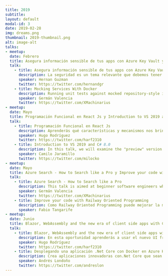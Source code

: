 ```yaml
---
title: 2019
subtitle: 
layout: default
modal-id: 3
date: 2019-02-28
img: dreams.png
thumbnail: 2019-thumbnail.png
alt: image-alt
talks:
- meetup: 
  date: Febrero
  title: Asegura información sensible de tus apps con Azure Key Vault y Mocking Services With Docker
  talk:
    - title: Asegura información sensible de tus apps con Azure Key Vault 
      description: La seguridad es un tema relevante que debemos tener en cuenta para el desarrollo de nuestras aplicaciones. Revelar información sensible puede tener muchas consecuencias indeseables. Aprendamos cómo podemos mitigar esto con Azure Key Vault.
      speaker: Hernan Guzman
      twitter: https://twitter.com/hernandgr
    - title: Mocking Services With Docker
      description: Running unit tests against mocked repository-style interfaces is the norm when you want to test how your code interacts with a third-party service because it's self-contained, fast and easy... but is it accurate? In this talk I am going to talk about how we may make our tests reflect the production environment more closely by using Docker to quickly and easily spin up third party services like SQL Server and Redis for our unit tests effectively.
      speaker: Germán Valencia
      twitter: https://twitter.com/XMachinarius
- meetup: 
  date: Mayo
  title: Programación Funcional en React Js y Introduction to VS 2019 and C# 8.0
  talk:
    - title: Programación Funcional en React Js 
      description: Aprenderás qué características y mecanismos nos brinda C# para aplicar programación funcional principalmente en sus últimas versiones. También entenderás cómo React Js ha sido basado en programación funcional desde su creación y cómo los React Hooks (una de las últimas actualizaciones de React Js) se aprovechan de esto también.
      speaker: Hugo Rodríguez
      twitter: https://twitter.com/harf2310
    - title: Introduction to VS 2019 and C# 8.0
      description: In this talk, we will examine the "preview" version that Microsoft launched on April 2nd regarding one of the best IDEs to develop applications Visual Studio 2019. At the same time, we will explore the new features of the latest C# language version (8.0).
      speaker: Camilo Jaramillo
      twitter: https://twitter.com/milocko
- meetup: 
  date: Mayo
  title: Azure Search - How to Search like a Pro y Improve your code with Railway Oriented Programming
  talk:
    - title: Azure Search - How to Search like a Pro
      description: This talk is aimed at beginner software engineers who want to understand how platforms like Amazon and Etsy can deliver near-instant search capabilities on huge product datasets. Using Azure Search attendees will learn what a Reverse Index is and how it fits in a cloud-first architecture to fulfill all search capabilities for a variety of user-generated queries, far beyond the power of a SQL 'LIKE' query. Attendees will develop an application with Asp.Net Core against a prepared dataset that will be able to invoke Azure Search services to supply compelling search results to users by leveraging concepts such as Fuzzy Search, Term Boosting and Ranged Queries transparently, with minimal knowledge of the techniques involved. In short, attendees will learn to craft world-class search experiences for their applications.
      speaker: Germán Valencia
      twitter: https://twitter.com/XMachinarius
    - title: Improve your code with Railway Oriented Programming
      description: Como Railway Oriented Programming puede mejorar la manera en que escribes código.
      speaker: Fabio Tangarife
- meetup: 
  date: Junio
  title: Blazor, WebAssembly and the new era of client side apps with C# y 
  talk:
    - title: Blazor, WebAssembly and the new era of client side apps with C#
      description: En esta oportunidad aprenderás a usar el nuevo UI framework de .Net llamado Blazor. Aprenderemos a crear aplicaciones web usando C# del lado del cliente, algo nunca antes visto !!
      speaker: Hugo Rodríguez
      twitter: https://twitter.com/harf2310
    - title: Desplegando una aplicación .Net Core con Docker en Azure Kubernetes Service
      description: Crea aplicaciones innovadoras con.Net Core que sean persistentes, escalables y tolerantes a fallos usando Azure Kubernetes Service.
      speaker: Andrés Londoño
      twitter: https://twitter.com/andreslon
---
```

